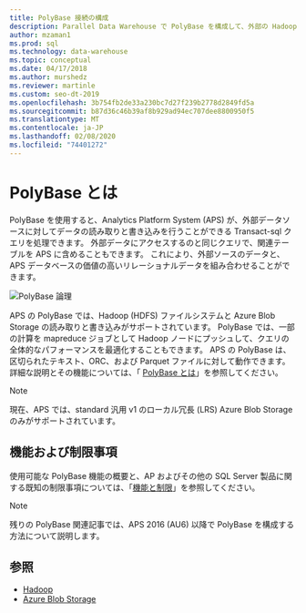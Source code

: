 ```yaml
---
title: PolyBase 接続の構成
description: Parallel Data Warehouse で PolyBase を構成して、外部の Hadoop または Microsoft Azure storage blob データソースに接続する方法について説明します。 PolyBase を使用して、Hadoop、Azure blob ストレージ、並列データウェアハウスなどの複数のソースからのデータを統合するクエリを実行します。
author: mzaman1
ms.prod: sql
ms.technology: data-warehouse
ms.topic: conceptual
ms.date: 04/17/2018
ms.author: murshedz
ms.reviewer: martinle
ms.custom: seo-dt-2019
ms.openlocfilehash: 3b754fb2de33a230bc7d27f239b2778d2849fd5a
ms.sourcegitcommit: b87d36c46b39af8b929ad94ec707dee8800950f5
ms.translationtype: MT
ms.contentlocale: ja-JP
ms.lasthandoff: 02/08/2020
ms.locfileid: "74401272"
---
```

# <a name="what-is-polybase"></a>PolyBase とは
PolyBase を使用すると、Analytics Platform System (APS) が、外部データソースに対してデータの読み取りと書き込みを行うことができる Transact-sql クエリを処理できます。 外部データにアクセスするのと同じクエリで、関連テーブルを APS に含めることもできます。 これにより、外部ソースのデータと、APS データベースの価値の高いリレーショナルデータを組み合わせることができます。

![PolyBase 論理](media/polybase/polybase-logical.png)

APS の PolyBase では、Hadoop (HDFS) ファイルシステムと Azure Blob Storage の読み取りと書き込みがサポートされています。 PolyBase では、一部の計算を mapreduce ジョブとして Hadoop ノードにプッシュして、クエリの全体的なパフォーマンスを最適化することもできます。 APS の PolyBase は、区切られたテキスト、ORC、および Parquet ファイルに対して動作できます。 詳細な説明とその機能については、「 [PolyBase とは](https://docs.microsoft.com/sql/relational-databases/polybase/polybase-guide)」を参照してください。

> [!NOTE]
> 現在、APS では、standard 汎用 v1 のローカル冗長 (LRS) Azure Blob Storage のみがサポートされています。

## <a name="features-and-limitations"></a>機能および制限事項
使用可能な PolyBase 機能の概要と、AP およびその他の SQL Server 製品に関する既知の制限事項については、「[機能と制限](https://docs.microsoft.com/sql/relational-databases/polybase/polybase-versioned-feature-summary)」を参照してください。

> [!NOTE] 
> 残りの PolyBase 関連記事では、APS 2016 (AU6) 以降で PolyBase を構成する方法について説明します。

## <a name="see-also"></a>参照
- [Hadoop](polybase-configure-hadoop.md)
- [Azure Blob Storage](polybase-configure-azure-blob-storage.md)
<!-- MISSING LINKS [PolyBase &#40;SQL Server PDW&#41;](../sqlpdw/polybase-sql-server-pdw.md)  -->  
  
